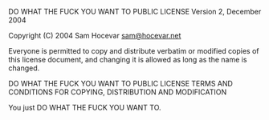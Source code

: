   DO WHAT THE FUCK YOU WANT TO PUBLIC LICENSE
          Version 2, December 2004

 Copyright (C) 2004 Sam Hocevar sam@hocevar.net

 Everyone is permitted to copy and distribute verbatim or modified
 copies of this license document, and changing it is allowed as long
 as the name is changed.

   DO WHAT THE FUCK YOU WANT TO PUBLIC LICENSE
   TERMS AND CONDITIONS FOR COPYING, DISTRIBUTION AND MODIFICATION

  You just DO WHAT THE FUCK YOU WANT TO.
